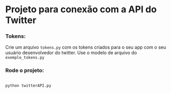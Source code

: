 # Projeto para conexão com a API do Twitter

### Tokens:

Crie um arquivo `tokens.py` com os tokens criados para o seu app com o seu usuário desenvolvedor do twitter.
Use o modelo de arquivo do `exemplo_tokens.py`

### Rode o projeto:

``` sh

python twitterAPI.py

```
